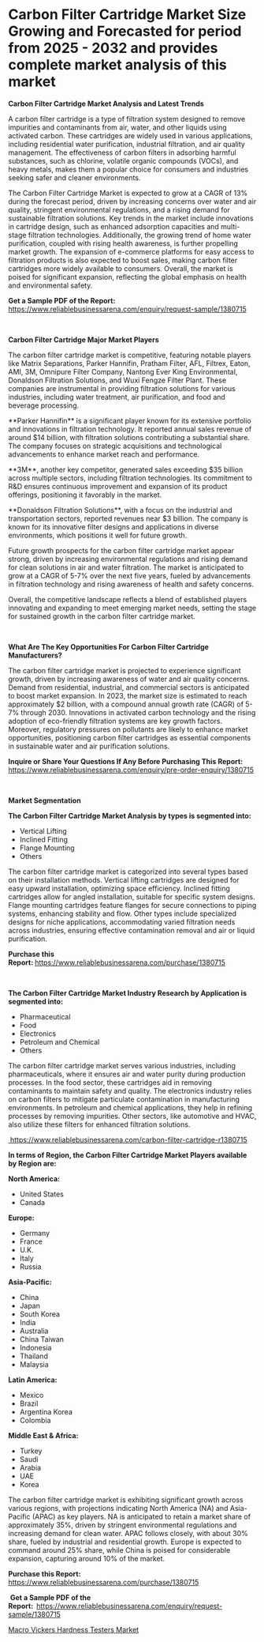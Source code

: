 <p><h1>Carbon Filter Cartridge Market Size Growing and Forecasted for period from 2025 - 2032 and provides complete market analysis of this market</h1></p><p><strong>Carbon Filter Cartridge Market Analysis and Latest Trends</strong></p>
<p><p>A carbon filter cartridge is a type of filtration system designed to remove impurities and contaminants from air, water, and other liquids using activated carbon. These cartridges are widely used in various applications, including residential water purification, industrial filtration, and air quality management. The effectiveness of carbon filters in adsorbing harmful substances, such as chlorine, volatile organic compounds (VOCs), and heavy metals, makes them a popular choice for consumers and industries seeking safer and cleaner environments.</p><p>The Carbon Filter Cartridge Market is expected to grow at a CAGR of 13% during the forecast period, driven by increasing concerns over water and air quality, stringent environmental regulations, and a rising demand for sustainable filtration solutions. Key trends in the market include innovations in cartridge design, such as enhanced adsorption capacities and multi-stage filtration technologies. Additionally, the growing trend of home water purification, coupled with rising health awareness, is further propelling market growth. The expansion of e-commerce platforms for easy access to filtration products is also expected to boost sales, making carbon filter cartridges more widely available to consumers. Overall, the market is poised for significant expansion, reflecting the global emphasis on health and environmental safety.</p></p>
<p><strong>Get a Sample PDF of the Report:&nbsp;</strong> <a href="https://www.reliablebusinessarena.com/enquiry/request-sample/1380715?utm_campaign=2984&utm_medium=2&utm_source=Github&utm_content=ia&utm_term=11042025&utm_id=carbon-filter-cartridge">https://www.reliablebusinessarena.com/enquiry/request-sample/1380715</a></p>
<p>&nbsp;</p>
<p><strong>Carbon Filter Cartridge Major Market Players</strong></p>
<p><p>The carbon filter cartridge market is competitive, featuring notable players like Matrix Separations, Parker Hannifin, Pratham Filter, AFL, Filtrex, Eaton, AMI, 3M, Omnipure Filter Company, Nantong Ever King Environmental, Donaldson Filtration Solutions, and Wuxi Fengze Filter Plant. These companies are instrumental in providing filtration solutions for various industries, including water treatment, air purification, and food and beverage processing.</p><p>**Parker Hannifin** is a significant player known for its extensive portfolio and innovations in filtration technology. It reported annual sales revenue of around $14 billion, with filtration solutions contributing a substantial share. The company focuses on strategic acquisitions and technological advancements to enhance market reach and performance.</p><p>**3M**, another key competitor, generated sales exceeding $35 billion across multiple sectors, including filtration technologies. Its commitment to R&D ensures continuous improvement and expansion of its product offerings, positioning it favorably in the market.</p><p>**Donaldson Filtration Solutions**, with a focus on the industrial and transportation sectors, reported revenues near $3 billion. The company is known for its innovative filter designs and applications in diverse environments, which positions it well for future growth.</p><p>Future growth prospects for the carbon filter cartridge market appear strong, driven by increasing environmental regulations and rising demand for clean solutions in air and water filtration. The market is anticipated to grow at a CAGR of 5-7% over the next five years, fueled by advancements in filtration technology and rising awareness of health and safety concerns.</p><p>Overall, the competitive landscape reflects a blend of established players innovating and expanding to meet emerging market needs, setting the stage for sustained growth in the carbon filter cartridge market.</p></p>
<p>&nbsp;</p>
<p><strong>What Are The Key Opportunities For Carbon Filter Cartridge Manufacturers?</strong></p>
<p><p>The carbon filter cartridge market is projected to experience significant growth, driven by increasing awareness of water and air quality concerns. Demand from residential, industrial, and commercial sectors is anticipated to boost market expansion. In 2023, the market size is estimated to reach approximately $2 billion, with a compound annual growth rate (CAGR) of 5-7% through 2030. Innovations in activated carbon technology and the rising adoption of eco-friendly filtration systems are key growth factors. Moreover, regulatory pressures on pollutants are likely to enhance market opportunities, positioning carbon filter cartridges as essential components in sustainable water and air purification solutions.</p></p>
<p><strong>Inquire or Share Your Questions If Any Before Purchasing This Report:</strong> <a href="https://www.reliablebusinessarena.com/enquiry/pre-order-enquiry/1380715?utm_campaign=2984&utm_medium=2&utm_source=Github&utm_content=ia&utm_term=11042025&utm_id=carbon-filter-cartridge">https://www.reliablebusinessarena.com/enquiry/pre-order-enquiry/1380715</a></p>
<p>&nbsp;</p>
<p><strong>Market Segmentation</strong></p>
<p><strong>The Carbon Filter Cartridge Market Analysis by types is segmented into:</strong></p>
<p><ul><li>Vertical Lifting</li><li>Inclined Fitting</li><li>Flange Mounting</li><li>Others</li></ul></p>
<p><p>The carbon filter cartridge market is categorized into several types based on their installation methods. Vertical lifting cartridges are designed for easy upward installation, optimizing space efficiency. Inclined fitting cartridges allow for angled installation, suitable for specific system designs. Flange mounting cartridges feature flanges for secure connections to piping systems, enhancing stability and flow. Other types include specialized designs for niche applications, accommodating varied filtration needs across industries, ensuring effective contamination removal and air or liquid purification.</p></p>
<p><strong>Purchase this Report:&nbsp;</strong><a href="https://www.reliablebusinessarena.com/purchase/1380715?utm_campaign=2984&utm_medium=2&utm_source=Github&utm_content=ia&utm_term=11042025&utm_id=carbon-filter-cartridge">https://www.reliablebusinessarena.com/purchase/1380715</a></p>
<p>&nbsp;</p>
<p><strong>The Carbon Filter Cartridge Market Industry Research by Application is segmented into:</strong></p>
<p><ul><li>Pharmaceutical</li><li>Food</li><li>Electronics</li><li>Petroleum and Chemical</li><li>Others</li></ul></p>
<p><p>The carbon filter cartridge market serves various industries, including pharmaceuticals, where it ensures air and water purity during production processes. In the food sector, these cartridges aid in removing contaminants to maintain safety and quality. The electronics industry relies on carbon filters to mitigate particulate contamination in manufacturing environments. In petroleum and chemical applications, they help in refining processes by removing impurities. Other sectors, like automotive and HVAC, also utilize these filters for enhanced filtration solutions.</p></p>
<p><a href="https://www.reliablebusinessarena.com/carbon-filter-cartridge-r1380715?utm_campaign=2984&utm_medium=2&utm_source=Github&utm_content=ia&utm_term=11042025&utm_id=carbon-filter-cartridge">&nbsp;https://www.reliablebusinessarena.com/carbon-filter-cartridge-r1380715</a></p>
<p><strong>In terms of Region, the Carbon Filter Cartridge Market Players available by Region are:</strong></p>
<p>
    <p> <strong> North America: </strong>
        <ul>
            <li>United States</li>
            <li>Canada</li>
        </ul>
        </p> 
    <p> <strong> Europe: </strong>
        <ul>
            <li>Germany</li>
            <li>France</li>
            <li>U.K.</li>
            <li>Italy</li>
            <li>Russia</li>
        </ul>
        </p> 
    <p> <strong> Asia-Pacific: </strong>
        <ul>
            <li>China</li>
            <li>Japan</li>
            <li>South Korea</li>
            <li>India</li>
            <li>Australia</li>
            <li>China Taiwan</li>
            <li>Indonesia</li>
            <li>Thailand</li>
            <li>Malaysia</li>
        </ul>
        </p> 
    <p> <strong> Latin America: </strong>
        <ul>
            <li>Mexico</li>
            <li>Brazil</li>
            <li>Argentina Korea</li>
            <li>Colombia</li>
        </ul>
        </p> 
    <p> <strong> Middle East & Africa: </strong>
        <ul>
            <li>Turkey</li>
            <li>Saudi</li>
            <li>Arabia</li>
            <li>UAE</li>
            <li>Korea</li>
        </ul>
    </p>
    </p>
<p><p>The carbon filter cartridge market is exhibiting significant growth across various regions, with projections indicating North America (NA) and Asia-Pacific (APAC) as key players. NA is anticipated to retain a market share of approximately 35%, driven by stringent environmental regulations and increasing demand for clean water. APAC follows closely, with about 30% share, fueled by industrial and residential growth. Europe is expected to command around 25% share, while China is poised for considerable expansion, capturing around 10% of the market.</p></p>
<p><strong>Purchase this Report: </strong><a href="https://www.reliablebusinessarena.com/purchase/1380715?utm_campaign=2984&utm_medium=2&utm_source=Github&utm_content=ia&utm_term=11042025&utm_id=carbon-filter-cartridge">https://www.reliablebusinessarena.com/purchase/1380715</a></p>
<p>&nbsp;<strong>Get a Sample PDF of the Report:&nbsp;&nbsp;</strong><a href="https://www.reliablebusinessarena.com/enquiry/request-sample/1380715?utm_campaign=2984&utm_medium=2&utm_source=Github&utm_content=ia&utm_term=11042025&utm_id=carbon-filter-cartridge">https://www.reliablebusinessarena.com/enquiry/request-sample/1380715</a></p>
<p><strong></strong></p>
<p><p><a href="https://github.com/manesros8/Market-Research-Report-List-1/blob/main/macro-vickers-hardness-testers-market.md?utm_campaign=2984&utm_medium=2&utm_source=Github&utm_content=ia&utm_term=11042025&utm_id=carbon-filter-cartridge">Macro Vickers Hardness Testers Market</a></p></p>